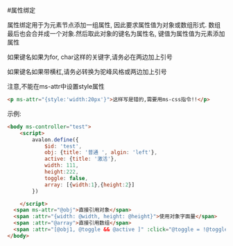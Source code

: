 #属性绑定

属性绑定用于为元素节点添加一组属性, 因此要求属性值为对象或数组形式. 数组最后也会合并成一个对象.然后取此对象的键名为属性名, 键值为属性值为元素添加属性

如果键名如果为for, char这样的关键字,请务必在两边加上引号

如果键名如果带横杠,请务必转换为驼峰风格或两边加上引号

注意,不能在ms-attr中设置style属性
```html
<p ms-attr="{style:'width:20px'}">这样写是错的,需要用ms-css指令!!</p>
```
示例:

```html
<body ms-controller="test">
    <script>
        avalon.define({
            $id: 'test',
            obj: {title: '普通 ', algin: 'left'},
            active: {title: '激活'},
            width: 111,
            height:222,
            toggle: false,
            array: [{width:1},{height:2}]
        })

    </script>
  <span ms-attr="@obj">直接引用对象</span>
  <span :attr="{width: @width, height: @height}">使用对象字面量</span>
  <span :attr="@array">直接引用数组</span>
  <span :attr="[@obj1, @toggle && @active ]" :click="@toggle = !@toggle">选择性添加多余属性或重写已有属性</span>
</body>     
```